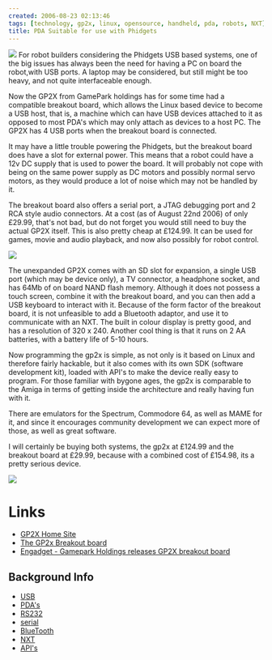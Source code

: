```yaml
---
created: 2006-08-23 02:13:46
tags: [technology, gp2x, linux, opensource, handheld, pda, robots, NXT]
title: PDA Suitable for use with Phidgets
---
```

![](/image387)
For robot builders considering the Phidgets USB based systems, one of the big issues has always been the need for having a PC on board the robot,with USB ports. A laptop may be considered, but still might be too heavy, and not quite interfaceable enough.

Now the GP2X from GamePark holdings has for some time had a compatible breakout board, which allows the Linux based device to become a USB host, that is, a machine which can have USB devices attached to it as opposed to most PDA's which may only attach as devices to a host PC. The GP2X has 4 USB ports when the breakout board is connected.

It may have a little trouble powering the Phidgets, but the breakout board does have a slot for external power. This means that a robot could have a 12v DC supply that is used to power the board. It will probably not cope with being on the same power supply as DC motors and possibly normal servo motors, as they would produce a lot of noise which may not be handled by it.

The breakout board also offers a serial port, a JTAG debugging port and 2 RCA style audio connectors. At a cost (as of August 22nd 2006) of only £29.99, that's not bad,
  but do not forget you would still need to buy the actual GP2X itself. This is also pretty cheap at £124.99. It can be used for games, movie and audio playback, and now also possibly for robot control.

![](/image389)

The unexpanded GP2X comes with an SD slot for expansion, a single USB port (which may be device only), a TV connector, a headphone socket, and has 64Mb of on board NAND flash memory. Although it does not possess a touch screen, combine it with the breakout board, and you can then add a USB keyboard to interact with it. Because of the form factor of the breakout board, it is not unfeasible to add a Bluetooth adaptor, and use it to communicate with an NXT. The built in colour display is pretty good, and has a resolution of 320 x 240. Another cool thing is that it runs on 2 AA batteries, with a battery life of 5-10 hours.

Now programming the gp2x is simple, as not only is it based on Linux and therefore fairly hackable, but it also comes with its own SDK (software development kit), loaded with API's to make the device really easy to program. For those familiar with bygone ages, the gp2x is comparable to the Amiga in terms of getting inside the architecture and really having fun with it.

There are emulators for the Spectrum, Commodore 64, as well as MAME for it, and since it encourages community development we can expect more of those, as well as great software.

I will certainly be buying both systems, the gp2x at £124.99 and the breakout board at £29.99, because with a combined cost of £154.98, its a pretty serious device.

![](/image388)

# Links

* [GP2X Home Site](http://gp2x.co.uk/go.pl?A694)
* [The GP2x Breakout board](http://gp2x.co.uk/gp2xbreakoutboard.html)
* [Engadget - Gamepark Holdings releases GP2X breakout board](http://www.engadget.com/2006/06/29/gamepark-holdings-releases-gp2x-breakout-board/)

## Background Info

* [USB](USB "Universal Serial Bus")
* [PDA's](PDA "Personal Data Assistant")
* [RS232](/RS232 "A serial communication standard")
* [serial](/Serial+Data+Stream "Serial Data Stream")
* [BlueTooth](Bluetooth "Bluetooth")
* [NXT](NXT "Legos NeXT generation robotics kit")
* [API's](API "Acronym: Application Programming Interface")